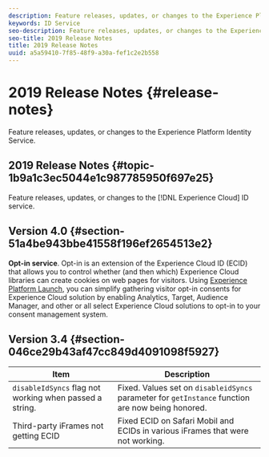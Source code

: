 ```yaml
---
description: Feature releases, updates, or changes to the Experience Platform Identity Service.
keywords: ID Service
seo-description: Feature releases, updates, or changes to the Experience Platform Identity Service.
seo-title: 2019 Release Notes
title: 2019 Release Notes
uuid: a5a59410-7f85-48f9-a30a-fef1c2e2b558
---
```


# 2019 Release Notes {#release-notes}

Feature releases, updates, or changes to the Experience Platform Identity Service.

## 2019 Release Notes {#topic-1b9a1c3ec5044e1c987785950f697e25}

Feature releases, updates, or changes to the [!DNL Experience Cloud] ID service.

## Version 4.0 {#section-51a4be943bbe41558f196ef2654513e2}

**Opt-in service**. Opt-in is an extension of the Experience Cloud ID (ECID) that allows you to control whether (and then which) Experience Cloud libraries can create cookies on web pages for visitors. Using [Experience Platform Launch](https://docs.adobelaunch.com/), you can simplify gathering visitor opt-in consents for Experience Cloud solution by enabling Analytics, Target, Audience Manager, and other or all select Experience Cloud solutions to opt-in to your consent management system.

## Version 3.4 {#section-046ce29b43af47cc849d4091098f5927}

|  Item  | Description  |
|---|---|
| `disableIdSyncs` flag not working when passed a string.  |Fixed. Values set on `disableidSyncs` parameter for `getInstance` function are now being honored.  |
|  Third-party iFrames not getting ECID  | Fixed ECID on Safari Mobil and ECIDs in various iFrames that were not working.  |

